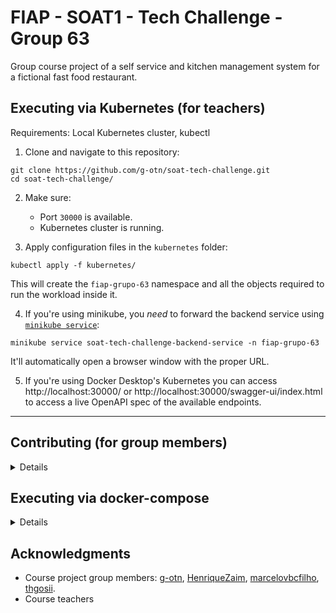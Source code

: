 # FIAP - SOAT1 - Tech Challenge - Group 63

Group course project of a self service and kitchen management system for a fictional fast food restaurant.

## Executing via Kubernetes (for teachers)

Requirements: Local Kubernetes cluster, kubectl

1. Clone and navigate to this repository:
```
git clone https://github.com/g-otn/soat-tech-challenge.git
cd soat-tech-challenge/
```
2. Make sure:
   - Port `30000` is available.
   - Kubernetes cluster is running.

3. Apply configuration files in the `kubernetes` folder:
```
kubectl apply -f kubernetes/
```
This will create the `fiap-grupo-63` namespace and all the
objects required to run the workload inside it.

4. If you're using minikube, you _need_ to forward the backend service using [`minikube service`](https://minikube.sigs.k8s.io/docs/commands/service/):
```
minikube service soat-tech-challenge-backend-service -n fiap-grupo-63
```
It'll automatically open a browser window with the proper URL.

5. If you're using Docker Desktop's Kubernetes you can access http://localhost:30000/ or http://localhost:30000/swagger-ui/index.html to access a live OpenAPI spec of the available endpoints.

<hr>

## Contributing (for group members)

<details>

### Executing the project in `dev` mode

Requirements: Docker, Docker Compose, Java 17

1. Open the Spring Boot Maven project in the `techchallenge/` folder with your IDE.
2. By default it'll:
   - Use the `dev` Maven profile, which sets the Spring boot profile to `dev`,
     which enables the `spring-boot-docker-compose` integration.
   - `spring-boot-docker-compose` will use the compose file at `techchallenge/compose-dev.yaml`
     to start a dev database, executing the scripts in `db` folder.
3. Start the project, no environment variables are required.
4. Access http://localhost:8080 to open the Open API live docs (Swagger UI).

### Manually compiling and publishing the Docker image

#### Compiling and packaging the Maven project

1. With your IDE, **change the Maven profile to `prod`**. (see `application-prod.yml`)
   - Check if `dev` profile is not enabled at the same time (`!dev`)
   - If `dev` is enabled in some way, the application will try to use the `compose-dev.yaml`.
     (We don't want a container to try to create containers,
     We want the app to simply directly connect to the db instead)
2. Execute the Maven lifecycle commands to generate the final .jar file, in this order:
   - `clean`, `compile` and then `package`
3. A .jar file should be created in the `target/` folder. Example: `target/techchallenge-fase-1.jar`

#### Building the Docker image

1. Execute the build command in the `techchallenge/` folder, where the `Dockerfile` is located to create a local image:
   - `docker buildx build -t g0tn/soat-tech-challenge-backend:<tag> .`
   - Replace `<tag>` for something like `fase-1`
2. Apply the `latest` tag to the image too:
   - `docker tag g0tn/soat-tech-challenge-backend:<tag> g0tn/soat-tech-challenge-backend:latest`
   - **This tag is important so the correct version is downloaded from Docker Hub** by [`docker-compose.yml`](docker-compose.yml)

#### Pushing image to Docker Hub

3. Pushing the image to Docker Hub:
   - `docker push g0tn/soat-tech-challenge-backend:latest`
   - `docker push g0tn/soat-tech-challenge-backend:<tag>`

#### Validating the `docker-compose.yaml` with the new image

Execute the steps in "Executing (for teachers)" at the beginning of this doc.

### Kubernetes

#### Generating configmap volume for SQL scripts

```
kubectl create configmap db-config --from-file=db/
```

</details>

## Executing via docker-compose

<details>

Requirements: Docker, Docker Compose

1. Make sure port `80` is available.
2. With a copy of this repo (the `db` folder has some required SQL scripts), execute Docker Compose:

```bash
docker compose up
# or
docker-compose up
```

3. Access http://localhost/ or http://localhost/swagger-ui/index.html to access
   a live OpenAPI spec of the available endpoints.

</details>

## Acknowledgments

- Course project group members: [g-otn](https://github.com/g-otn), [HenriqueZaim](https://github.com/HenriqueZaim),
  [marcelovbcfilho](https://github.com/marcelovbcfilho), [thgosii](https://github.com/thgosii).
- Course teachers
